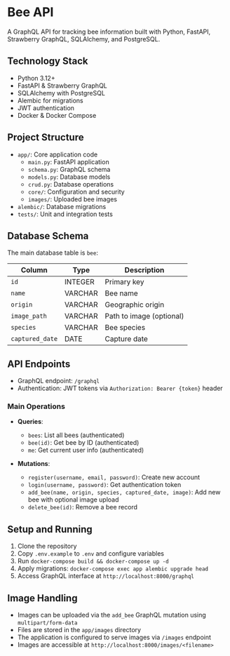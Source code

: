# Bee API

A GraphQL API for tracking bee information built with Python, FastAPI, Strawberry GraphQL, SQLAlchemy, and PostgreSQL.

## Technology Stack

* Python 3.12+
* FastAPI & Strawberry GraphQL
* SQLAlchemy with PostgreSQL
* Alembic for migrations
* JWT authentication
* Docker & Docker Compose

## Project Structure

* `app/`: Core application code
  * `main.py`: FastAPI application
  * `schema.py`: GraphQL schema
  * `models.py`: Database models
  * `crud.py`: Database operations
  * `core/`: Configuration and security
  * `images/`: Uploaded bee images
* `alembic/`: Database migrations
* `tests/`: Unit and integration tests

## Database Schema

The main database table is `bee`:

| Column | Type | Description |
|--------|------|-------------|
| `id` | INTEGER | Primary key |
| `name` | VARCHAR | Bee name |
| `origin` | VARCHAR | Geographic origin |
| `image_path` | VARCHAR | Path to image (optional) |
| `species` | VARCHAR | Bee species |
| `captured_date` | DATE | Capture date |

## API Endpoints

* GraphQL endpoint: `/graphql`
* Authentication: JWT tokens via `Authorization: Bearer {token}` header

### Main Operations

* **Queries**:
  * `bees`: List all bees (authenticated)
  * `bee(id)`: Get bee by ID (authenticated)
  * `me`: Get current user info (authenticated)

* **Mutations**:
  * `register(username, email, password)`: Create new account
  * `login(username, password)`: Get authentication token
  * `add_bee(name, origin, species, captured_date, image)`: Add new bee with optional image upload
  * `delete_bee(id)`: Remove a bee record

## Setup and Running

1. Clone the repository
2. Copy `.env.example` to `.env` and configure variables
3. Run `docker-compose build && docker-compose up -d`
4. Apply migrations: `docker-compose exec app alembic upgrade head`
5. Access GraphQL interface at `http://localhost:8000/graphql`

## Image Handling

* Images can be uploaded via the `add_bee` GraphQL mutation using `multipart/form-data`
* Files are stored in the `app/images` directory
* The application is configured to serve images via `/images` endpoint
* Images are accessible at `http://localhost:8000/images/<filename>`